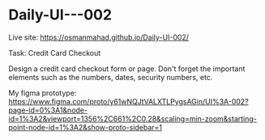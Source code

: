 ﻿# Daily-UI---002
 
 Live site: https://osmanmahad.github.io/Daily-UI-002/
 
Task: Credit Card Checkout

Design a credit card checkout form or page. Don't forget the important elements such as the numbers, dates, security numbers, etc.

My figma prototype: https://www.figma.com/proto/y61wNQJtVALXTLPygsAGin/UI%3A-002?page-id=0%3A1&node-id=1%3A2&viewport=1356%2C661%2C0.28&scaling=min-zoom&starting-point-node-id=1%3A2&show-proto-sidebar=1
